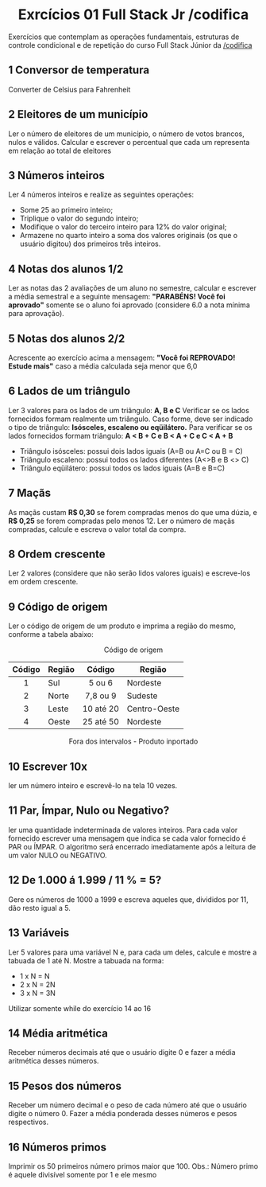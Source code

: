 <h1 align='center'>Exrcícios 01 Full Stack Jr /codifica</h1>
Exercícios que contemplam as operações fundamentais, estruturas de controle condicional e de repetição do curso Full Stack Júnior da <a href="https://codificaedu.com.br" target="_blank">/codifica</a>

## 1 Conversor de temperatura
Converter de Celsius para Fahrenheit

## 2 Eleitores de um município
Ler o número de eleitores de um município, o número de votos brancos, nulos e válidos.
Calcular e escrever o percentual que cada um representa em relação ao total de eleitores

## 3 Números inteiros
Ler 4 números inteiros e realize as seguintes operações:
- Some 25 ao primeiro inteiro;
- Triplique o valor do segundo inteiro;
- Modifique o valor do terceiro inteiro para 12% do valor original;
- Armazene no quarto inteiro a soma dos valores originais (os que o usuário digitou)
dos primeiros três inteiros.

## 4 Notas dos alunos 1/2
Ler as notas das 2 avaliações de um aluno no semestre, calcular e escrever a média semestral e a seguinte mensagem:
**"PARABÉNS! Você foi aprovado"**
somente se o aluno foi aprovado (considere 6.0 a nota mínima para aprovação).

## 5 Notas dos alunos 2/2
Acrescente ao exercício acima a mensagem:
**"Você foi REPROVADO! Estude mais"**
caso a média calculada seja menor que 6,0

## 6 Lados de um triângulo
Ler 3 valores para os lados de um triângulo:
**A, B e C**
Verificar se os lados fornecidos formam realmente um triângulo.
Caso forme, deve ser indicado o tipo de triângulo:
**Isósceles, escaleno ou eqüilátero.**
Para verificar se os lados fornecidos formam triângulo:
**A < B + C e B < A + C e C < A + B**
- Triângulo isósceles: possui dois lados iguais (A=B ou A=C ou B = C)
- Triângulo escaleno: possui todos os lados diferentes (A<>B e B <> C)
- Triângulo eqüilátero: possui todos os lados iguais (A=B e B=C)

## 7 Maçãs
As maçãs custam **R$ 0,30** se forem compradas menos do que uma dúzia, e **R$ 0,25** se forem compradas pelo menos 12.
Ler o número de maçãs compradas, calcule e escreva o valor total da compra.

## 8 Ordem crescente
Ler 2 valores (considere que não serão lidos valores iguais) e escreve-los em ordem crescente.

## 9 Código de origem
Ler o código de origem de um produto e imprima a região do mesmo, conforme a tabela abaixo:
<p align="center">Código de origem</p>

|Código|Região|Código|Região|
|:---:|---|:---:|---|
|1|Sul|5 ou 6|Nordeste|
|2|Norte|7,8 ou 9|Sudeste|
|3|Leste|10 até 20|Centro-Oeste|
|4|Oeste|25 até 50|Nordeste|

<p align="center">Fora dos intervalos - Produto inportado</p>

## 10 Escrever 10x
ler um número inteiro e escrevê-lo na tela 10 vezes.

## 11 Par, Ímpar, Nulo ou Negativo?
ler uma quantidade indeterminada de valores inteiros.
Para cada valor fornecido escrever uma mensagem que indica se cada valor fornecido é PAR ou ÍMPAR.
O algoritmo será encerrado imediatamente após a leitura de um valor NULO ou NEGATIVO.

## 12 De 1.000 á 1.999 / 11 % = 5?
Gere os números de 1000 a 1999 e escreva aqueles que, divididos por 11, dão resto igual a 5.

## 13 Variáveis
Ler 5 valores para uma variável N e, para cada um deles, calcule e mostre a tabuada de 1 até N.
Mostre a tabuada na forma:
- 1 x N = N
- 2 x N = 2N
- 3 x N = 3N

Utilizar somente while do exercício 14 ao 16

## 14 Média aritmética
Receber números decimais até que o usuário digite 0 e fazer a média aritmética desses números.

## 15 Pesos dos números
Receber um número decimal e o peso de cada número até que o usuário digite o número 0.
Fazer a média ponderada desses números e pesos respectivos.

## 16 Números primos
Imprimir os 50 primeiros número primos maior que 100.
Obs.: Número primo é aquele divisível somente por 1 e ele mesmo